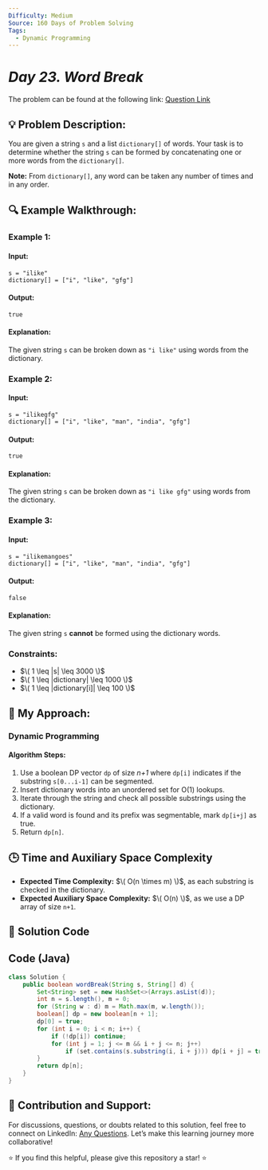 ```yaml
---
Difficulty: Medium
Source: 160 Days of Problem Solving
Tags:
  - Dynamic Programming
---
```


#  _Day 23. Word Break_ 

The problem can be found at the following link: [Question Link](https://www.geeksforgeeks.org/batch/gfg-160-problems/track/dynamic-programming-gfg-160/problem/word-break1352)

## 💡 **Problem Description:**

You are given a string `s` and a list `dictionary[]` of words. Your task is to determine whether the string `s` can be formed by concatenating one or more words from the `dictionary[]`.

**Note:** From `dictionary[]`, any word can be taken any number of times and in any order.

## 🔍 **Example Walkthrough:**

### **Example 1:**

#### **Input:**

```plaintext
s = "ilike"
dictionary[] = ["i", "like", "gfg"]
```

#### **Output:**

```plaintext
true
```

#### **Explanation:**

The given string `s` can be broken down as `"i like"` using words from the dictionary.

### **Example 2:**

#### **Input:**

```plaintext
s = "ilikegfg"
dictionary[] = ["i", "like", "man", "india", "gfg"]
```

#### **Output:**

```plaintext
true
```

#### **Explanation:**

The given string `s` can be broken down as `"i like gfg"` using words from the dictionary.

### **Example 3:**

#### **Input:**

```plaintext
s = "ilikemangoes"
dictionary[] = ["i", "like", "man", "india", "gfg"]
```

#### **Output:**

```plaintext
false
```

#### **Explanation:**

The given string `s` **cannot** be formed using the dictionary words.

### **Constraints:**

- $\( 1 \leq |s| \leq 3000 \)$
- $\( 1 \leq |dictionary| \leq 1000 \)$
- $\( 1 \leq |dictionary[i]| \leq 100 \)$

## 🎯 **My Approach:**

### **Dynamic Programming**

#### **Algorithm Steps:**

1. Use a boolean DP vector `dp` of size _n+1_ where `dp[i]` indicates if the substring `s[0...i-1]` can be segmented.
2. Insert dictionary words into an unordered set for O(1) lookups.
3. Iterate through the string and check all possible substrings using the dictionary.
4. If a valid word is found and its prefix was segmentable, mark `dp[i+j]` as true.
5. Return `dp[n]`.

## 🕒 **Time and Auxiliary Space Complexity**

- **Expected Time Complexity:** $\( O(n \times m) \)$, as each substring is checked in the dictionary.
- **Expected Auxiliary Space Complexity:** $\( O(n) \)$, as we use a DP array of size `n+1`.

## 📝 **Solution Code**

## **Code (Java)**

```java
class Solution {
    public boolean wordBreak(String s, String[] d) {
        Set<String> set = new HashSet<>(Arrays.asList(d));
        int n = s.length(), m = 0;
        for (String w : d) m = Math.max(m, w.length());
        boolean[] dp = new boolean[n + 1];
        dp[0] = true;
        for (int i = 0; i < n; i++) {
            if (!dp[i]) continue;
            for (int j = 1; j <= m && i + j <= n; j++)
                if (set.contains(s.substring(i, i + j))) dp[i + j] = true;
        }
        return dp[n];
    }
}
```


## 🎯 **Contribution and Support:**

For discussions, questions, or doubts related to this solution, feel free to connect on LinkedIn: [Any Questions](https://www.linkedin.com/in/sanjana-yadav007). Let’s make this learning journey more collaborative!

⭐ If you find this helpful, please give this repository a star! ⭐
